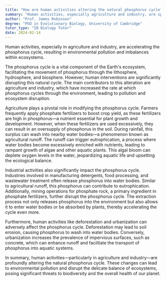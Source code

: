 ```yaml
---
title: "How are human activities altering the natural phosphorus cycle?"
summary: "Human activities, especially agriculture and industry, are speeding up the phosphorus cycle, resulting in environmental pollution and disrupting ecosystem balance."
author: "Prof. James Robinson"
degree: "PhD in Evolutionary Biology, University of Cambridge"
tutor_type: "IB Biology Tutor"
date: 2024-02-14
---
```


Human activities, especially in agriculture and industry, are accelerating the phosphorus cycle, resulting in environmental pollution and imbalances within ecosystems.

The phosphorus cycle is a vital component of the Earth's ecosystem, facilitating the movement of phosphorus through the lithosphere, hydrosphere, and biosphere. However, human interventions are significantly disrupting this natural cycle. The main contributors to this alteration are agriculture and industry, which have increased the rate at which phosphorus cycles through the environment, leading to pollution and ecosystem disruption.

Agriculture plays a pivotal role in modifying the phosphorus cycle. Farmers frequently apply phosphate fertilizers to boost crop yield, as these fertilizers are high in phosphorus—a nutrient essential for plant growth and development. However, when these fertilizers are used excessively, they can result in an oversupply of phosphorus in the soil. During rainfall, this surplus can wash into nearby water bodies—a phenomenon known as agricultural runoff. The runoff can trigger eutrophication, a process where water bodies become excessively enriched with nutrients, leading to rampant growth of algae and other aquatic plants. This algal bloom can deplete oxygen levels in the water, jeopardizing aquatic life and upsetting the ecological balance.

Industrial activities also significantly impact the phosphorus cycle. Industries involved in manufacturing detergents, food processing, and wastewater treatment often release phosphorus into water bodies. Similar to agricultural runoff, this phosphorus can contribute to eutrophication. Additionally, mining operations for phosphate rock, a primary ingredient in phosphate fertilizers, further disrupt the phosphorus cycle. The extraction process not only releases phosphorus into the environment but also allows it to enter water bodies or be absorbed by plants, thereby accelerating the cycle even more.

Furthermore, human activities like deforestation and urbanization can adversely affect the phosphorus cycle. Deforestation may lead to soil erosion, causing phosphorus to wash into water bodies. Conversely, urbanization increases the prevalence of impervious surfaces, such as concrete, which can enhance runoff and facilitate the transport of phosphorus into aquatic systems.

In summary, human activities—particularly in agriculture and industry—are profoundly altering the natural phosphorus cycle. These changes can lead to environmental pollution and disrupt the delicate balance of ecosystems, posing significant threats to biodiversity and the overall health of our planet.
    